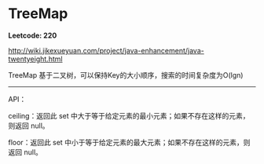 # TreeMap

**Leetcode: 220**

http://wiki.jikexueyuan.com/project/java-enhancement/java-twentyeight.html

TreeMap 基于二叉树，可以保持Key的大小顺序，搜索的时间复杂度为O(lgn)

_____________________________________________________________


API：

ceiling：返回此 set 中大于等于给定元素的最小元素；如果不存在这样的元素，则返回 null。

floor：返回此 set 中小于等于给定元素的最大元素；如果不存在这样的元素，则返回 null。
